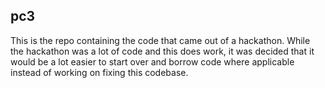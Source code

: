 pc3
---

This is the repo containing the code that came out of a hackathon.  While the hackathon was a lot of code and this does work, it was decided that it would be a lot easier to start over and borrow code where applicable instead of working on fixing this codebase.
